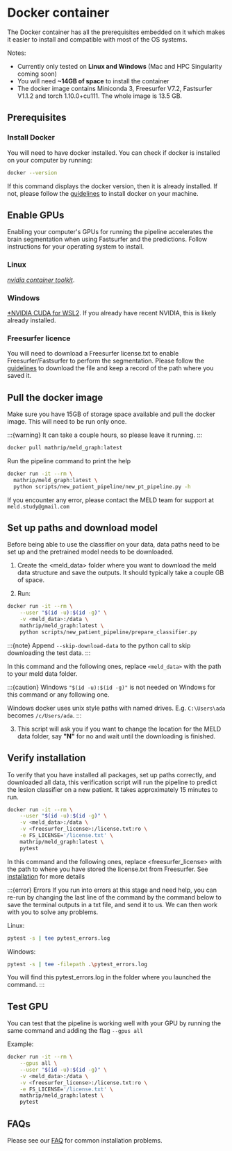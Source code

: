 # Docker container

The Docker container has all the prerequisites embedded on it which makes it easier to install and compatible with most of the OS systems. 

Notes: 
- Currently only tested on **Linux and Windows** (Mac and HPC Singularity coming soon)
- You will need **~14GB of space** to install the container
- The docker image contains Miniconda 3, Freesurfer V7.2, Fastsurfer V1.1.2 and torch 1.10.0+cu111. The whole image is 13.5 GB.  

## Prerequisites

### Install Docker
You will need to have docker installed. You can check if docker is installed on your computer by running:
```bash
docker --version
```
If this command displays the docker version, then it is already installed. If not, please follow the [guidelines](https://docs.docker.com/engine/install/) to install docker on your machine.


## Enable GPUs

Enabling your computer's GPUs for running the pipeline accelerates the brain segmentation when using Fastsurfer and the predictions. Follow instructions for your operating system to install.

### Linux 

[*nvidia container toolkit*](https://docs.nvidia.com/datacenter/cloud-native/container-toolkit/latest/install-guide.html). 

### Windows
[*NVIDIA CUDA for WSL2](https://learn.microsoft.com/en-us/windows/ai/directml/gpu-cuda-in-wsl). If you already have recent NVIDIA, this is likely already installed.


### Freesurfer licence
You will need to download a Freesurfer license.txt to enable Freesurfer/Fastsurfer to perform the segmentation. Please follow the [guidelines](https://surfer.nmr.mgh.harvard.edu/fswiki/License) to download the file and keep a record of the path where you saved it. 

## Pull the docker image

Make sure you have 15GB of storage space available and pull the docker image. This will need to be run only once.

:::{warning}
It can take a couple hours, so please leave it running.
:::

```bash
docker pull mathrip/meld_graph:latest
```

Run the pipeline command to print the help
 
```bash
docker run -it --rm \
  mathrip/meld_graph:latest \
  python scripts/new_patient_pipeline/new_pt_pipeline.py -h 
```

If you encounter any error, please contact the MELD team for support at `meld.study@gmail.com`

## Set up paths and download model
Before being able to use the classifier on your data, data paths need to be set up and the pretrained model needs to be downloaded. 

1. Create the <meld_data> folder where you want to download the meld data structure and save the outputs. It should typically take a couple GB of space.

2. Run:


```bash
docker run -it --rm \
    --user "$(id -u):$(id -g)" \
    -v <meld_data>:/data \
    mathrip/meld_graph:latest \
    python scripts/new_patient_pipeline/prepare_classifier.py
```

:::{note}
Append `--skip-download-data` to the python call to skip downloading the test data.
:::

In this command and the following ones, replace `<meld_data>` with the path to your meld data folder.

:::{caution} Windows
`"$(id -u):$(id -g)"` is not needed on Windows for this command or any following one.

Windows docker uses unix style paths with named drives. E.g. `C:\Users\ada` becomes `/c/Users/ada`.
:::

3. This script will ask you if you want to change the location for the MELD data folder, say **"N"** for no and wait until the downloading is finished.


## Verify installation
To verify that you have installed all packages, set up paths correctly, and downloaded all data, this verification script will run the pipeline to predict the lesion classifier on a new patient. It takes approximately 15 minutes to run.

```bash
docker run -it --rm \
    --user "$(id -u):$(id -g)" \
    -v <meld_data>:/data \
    -v <freesurfer_license>:/license.txt:ro \
    -e FS_LICENSE='/license.txt' \
    mathrip/meld_graph:latest \
    pytest
```

In this command and the following ones, replace <freesurfer_license> with the path to where you have stored the license.txt from Freesurfer. See [installation](https://meld-graph.readthedocs.io/en/latest/install_docker.html) for more details

:::{error} Errors
If you run into errors at this stage and need help, you can re-run by changing the last line of the command by the command below to save the terminal outputs in a txt file, and send it to us. We can then work with you to solve any problems.

Linux:
```bash
pytest -s | tee pytest_errors.log
```

Windows:
```bash
pytest -s | tee -filepath .\pytest_errors.log
```

You will find this pytest_errors.log in the folder where you launched the command. 
:::

## Test GPU

You can test that the pipeline is working well with your GPU by running the same command and adding the flag `--gpus all`

Example:
```bash
docker run -it --rm \
    --gpus all \
    --user "$(id -u):$(id -g)" \
    -v <meld_data>:/data \
    -v <freesurfer_license>:/license.txt:ro \
    -e FS_LICENSE='/license.txt' \
    mathrip/meld_graph:latest \
    pytest
```

## FAQs
Please see our [FAQ](https:/meld-graph.readthedocs.io/en/latest/FAQs.html) for common installation problems.

